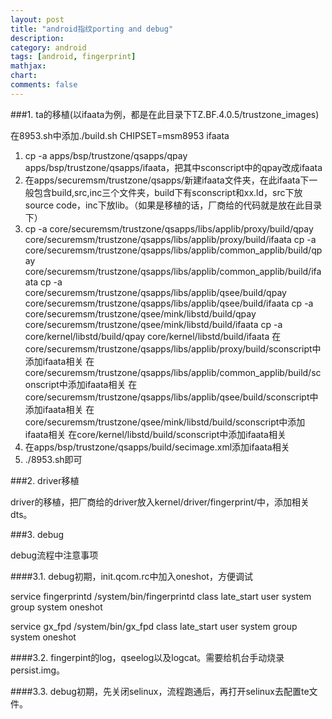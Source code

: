 ```yaml
---
layout: post
title: "android指纹porting and debug"
description:
category: android
tags: [android, fingerprint]
mathjax: 
chart:
comments: false
---
```


###1. ta的移植(以ifaata为例，都是在此目录下TZ.BF.4.0.5/trustzone_images)

在8953.sh中添加./build.sh CHIPSET=msm8953 ifaata

1. cp -a apps/bsp/trustzone/qsapps/qpay apps/bsp/trustzone/qsapps/ifaata，把其中sconscript中的qpay改成ifaata
2. 在apps/securemsm/trustzone/qsapps/新建ifaata文件夹，在此ifaata下一般包含build,src,inc三个文件夹，build下有sconscript和xx.ld，src下放source code，inc下放lib。（如果是移植的话，厂商给的代码就是放在此目录下）
3. cp -a core/securemsm/trustzone/qsapps/libs/applib/proxy/build/qpay core/securemsm/trustzone/qsapps/libs/applib/proxy/build/ifaata
cp -a core/securemsm/trustzone/qsapps/libs/applib/common_applib/build/qpay core/securemsm/trustzone/qsapps/libs/applib/common_applib/build/ifaata
cp -a core/securemsm/trustzone/qsapps/libs/applib/qsee/build/qpay core/securemsm/trustzone/qsapps/libs/applib/qsee/build/ifaata
cp -a core/securemsm/trustzone/qsee/mink/libstd/build/qpay core/securemsm/trustzone/qsee/mink/libstd/build/ifaata
cp -a core/kernel/libstd/build/qpay core/kernel/libstd/build/ifaata
在core/securemsm/trustzone/qsapps/libs/applib/proxy/build/sconscript中添加ifaata相关
在core/securemsm/trustzone/qsapps/libs/applib/common_applib/build/sconscript中添加ifaata相关
在core/securemsm/trustzone/qsapps/libs/applib/qsee/build/sconscript中添加ifaata相关
在core/securemsm/trustzone/qsee/mink/libstd/build/sconscript中添加ifaata相关
在core/kernel/libstd/build/sconscript中添加ifaata相关
4. 在apps/bsp/trustzone/qsapps/build/secimage.xml添加ifaata相关
5. ./8953.sh即可


###2. driver移植

driver的移植，把厂商给的driver放入kernel/driver/fingerprint/中，添加相关dts。

###3. debug

debug流程中注意事项

####3.1. debug初期，init.qcom.rc中加入oneshot，方便调试

service fingerprintd /system/bin/fingerprintd
	class late_start
	user system
	group system
	oneshot

service gx_fpd /system/bin/gx_fpd
	class late_start
	user system
	group system
	oneshot

####3.2. fingerpint的log，qseelog以及logcat。需要给机台手动烧录persist.img。

####3.3. debug初期，先关闭selinux，流程跑通后，再打开selinux去配置te文件。

